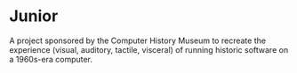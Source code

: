# Junior
A project sponsored by the Computer History Museum to recreate the experience (visual, auditory, tactile, visceral) of running historic software on a 1960s-era computer.
